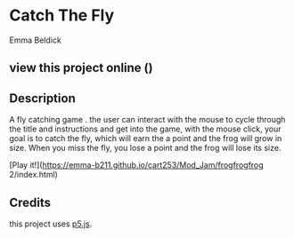 # Catch The Fly
Emma Beldick
## view this project online ()

## Description 
A fly catching game . the user can interact with the mouse to cycle through the title and instructions and get into the game, with the mouse click, your goal is to catch the fly, which will earn the a point and the frog will grow in size. When you miss the fly, you lose a point and the frog will lose its size.

[Play it!](https://emma-b211.github.io/cart253/Mod_Jam/frogfrogfrog 2/index.html)

## Credits
this project uses [p5.js](https://p5js.org).


